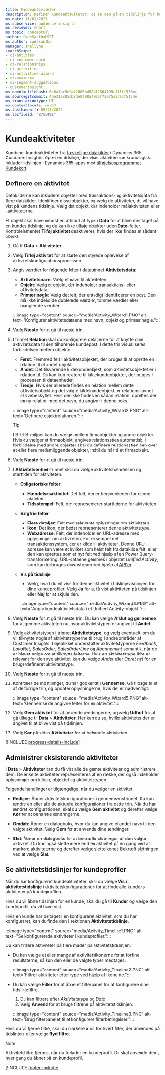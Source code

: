 ```yaml
---
title: Kundeaktiviteter
description: Definer kundeaktiviteter, og se dem på en tidslinje for kundeprofiler.
ms.date: 11/01/2021
ms.subservice: audience-insights
ms.reviewer: mhart
ms.topic: conceptual
author: CadeSanthaMSFT
ms.author: cadesantha
manager: shellyha
searchScope:
- ci-entities
- ci-customer-card
- ci-relationships
- ci-activities
- ci-activities-wizard
- ci-measures
- ci-segment-suggestions
- customerInsight
ms.openlocfilehash: 6c0a1bc5d9a42806b458142804199c733ff530ec
ms.sourcegitcommit: 4ae316c856b8de0f08a4605f73e75a8c2cf51c4e
ms.translationtype: HT
ms.contentlocale: da-DK
ms.lasthandoff: 05/13/2022
ms.locfileid: "8755491"
---
```

# <a name="customer-activities"></a>Kundeaktiviteter

Kombiner kundeaktiviteter fra [forskellige datakilder](data-sources.md) i Dynamics 365 Customer Insights. Opret en tidslinje, der viser aktiviteterne kronologisk. Inkluder tidslinjen i Dynamics 365-apps med [tilføjelsesprogrammet Kundekort](customer-card-add-in.md).

## <a name="define-an-activity"></a>Definere en aktivitet

Datakilderne kan inkludere objekter med transaktions- og aktivitetsdata fra flere datakilder. Identificer disse objekter, og vælg de aktiviteter, du vil have vist på kundens tidslinje. Vælg det objekt, der indeholder målaktiviteten eller -aktiviteterne.

Et objekt skal have mindst én attribut af typen **Dato** for at blive medtaget på en kundes tidslinje, og du kan ikke tilføje objekter uden **Dato**-felter. Kontrolelementet **Tilføj aktivitet** deaktiveres, hvis der ikke findes et sådant objekt.

1. Gå til **Data** > **Aktiviteter**.

1. Vælg **Tilføj aktivitet** for at starte den styrede oplevelse af aktivitetskonfigurationsprocessen.

1. Angiv værdier for følgende felter i datatrinnet **Aktivitetsdata**:

   - **Aktivitetsnavn**: Vælg et navn til aktiviteten.
   - **Objekt**: Vælg et objekt, der indeholder transaktions- eller aktivitetsdata.
   - **Primær nøgle**: Vælg det felt, der entydigt identificerer en post. Den må ikke indeholde dublerede værdier, tomme værdier eller manglende værdier.

   :::image type="content" source="media/Activity_Wizard1.PNG" alt-text="Konfigurer aktivitetsdataene med navn, objekt og primær nøgle.":::

1. Vælg **Næste** for at gå til næste trin.

1. I trinnet **Relation** skal du konfigurere detaljerne for at knytte dine aktivitetsdata til den tilhørende kundepost. I dette trin visualiseres forbindelsen mellem objekter.  

   - **Først**: Fremmed felt i aktivitetsobjektet, der bruges til at oprette en relation til et andet objekt.
   - **Andet**: Det tilsvarende kildekundeobjekt, som aktivitetsobjektet er i relation til. Du kan kun relatere til kildekundeobjekter, der bruges i processen til dataenheder.
   - **Tredje**: Hvis der allerede findes en relation mellem dette aktivitetsobjekt og det valgte kildekundeobjekt, er relationsnavnet skrivebeskyttet. Hvis der ikke findes en sådan relation, oprettes der en ny relation med det navn, du angiver i denne boks.

   :::image type="content" source="media/Activity_Wizard2.PNG" alt-text="Definere objektrelationen.":::

   > [!TIP]
   > I B-til-B-miljøer kan du vælge mellem firmaobjekter og andre objekter. Hvis du vælger et firmaobjekt, angives relationsstien automatisk. I forbindelse med andre objekter skal du definere relationsstien hen over et eller flere mellemliggende objekter, indtil du når til et firmaobjekt.

1. Vælg **Næste** for at gå til næste trin. 

1. I **Aktivitetsenhed**-trinnet skal du vælge aktivitetshændelsen og starttiden for aktiviteten. 
   - **Obligatoriske felter**
      - **Hændelsesaktivitet**: Det felt, der er begivenheden for denne aktivitet.
      - **Tidsstempel**: Felt, der repræsenterer starttiderne for aktiviteten.

   - **Valgfrie felter**
      - **Flere detaljer**: Felt med relevante oplysninger om aktiviteten.
      - **Ikon**: Det ikon, der bedst repræsenterer denne aktivitetstype.
      - **Webadresse**: Felt, der indeholder en URL-adresse med oplysninger om aktiviteten. For eksempel det transaktionssystem, der er kilde til aktiviteten. Denne URL-adresse kan være et hvilket som helst felt fra datakilde felt, eller den kan oprettes som et nyt felt ved hjælp af en Power Query-transformering. URL-dataene gemmes i objektet *Unified Activity*, som kan forbruges downstream ved hjælp af [API'er](apis.md).

   - **Vis på tidslinje**
      - Vælg, hvad du vil vise for denne aktivitet i tidslinjevisningen for dine kundeprofiler. Vælg **Ja** for at få vist aktiviteten på tidslinjen eller **Nej** for at skjule den.

      :::image type="content" source="media/Activity_Wizard3.PNG" alt-text="Angiv kundeaktivitetsdata i et Unified Activity-objekt.":::

1. Vælg **Næste** for at gå til næste trin. Du kan vælge **Afslut og gennemse** for at gemme aktiviteten nu, hvor aktivitetstypen er angivet til **Andet**. 

1. Vælg aktivitetstypen i trinnet **Aktivitetstype**, og vælg eventuelt, om du vil tilknytte nogle af aktivitetstyperne til brug i andre områder af Customer Insights. I øjeblikket understøtter aktivitetstyperne *Feedback*, *Loyalitet*, *SalesOrder*, *SalesOrderLine* og *Abonnement* semantik, når de er blevet enige om at tilknytte felterne. Hvis en aktivitetstype ikke er relevant for den nye aktivitet, kan du vælge *Andet* eller *Opret nyt* for en brugerdefineret aktivitetstype.

1. Vælg **Næste** for at gå til næste trin. 

1. Kontrollér de indstillinger, du har godkendt i **Gennemse**. Gå tilbage til et af de forrige trin, og opdater oplysningerne, hvis det er nødvendigt.

   :::image type="content" source="media/Activity_Wizard5.PNG" alt-text="Gennemse de angivne felter for en aktivitet.":::
   
1. Vælg **Gem aktivitet** for at anvende ændringerne, og vælg **Udført** for at gå tilbage til **Data** > **Aktiviteter**. Her kan du se, hvilke aktiviteter der er angivet til at blive vist på tidslinjen. 

1. Vælg **Kør** på siden **Aktiviteter** for at behandle aktiviteten. 

[!INCLUDE [progress-details-include](includes/progress-details-pane.md)]

## <a name="manage-existing-activities"></a>Administrer eksisterende aktiviteter

I **Data** > **Aktiviteter** kan du få vist alle de gemte aktiviteter og administrere dem. De enkelte aktiviteter repræsenteres af en række, der også indeholder oplysninger om kilden, objektet og aktivitetstypen.

Følgende handlinger er tilgængelige, når du vælger en aktivitet. 

- **Rediger**: Åbner aktivitetskonfigurationen i gennemsynstrinnet. Du kan ændre en eller alle de aktuelle konfigurationer fra dette trin. Når du har ændret konfigurationen, skal du vælge **Gem aktivitet** og derefter vælge **Kør** for at behandle ændringerne.

- **Omdøb**: Åbner en dialogboks, hvor du kan angive et andet navn til den valgte aktivitet. Vælg **Gem** for at anvende dine ændringer.

- **Slet**: Åbner en dialogboks for at bekræfte sletningen af den valgte aktivitet. Du kan også slette mere end én aktivitet på én gang ved at markere aktiviteterne og derefter vælge sletteikonet. Bekræft sletningen ved at vælge **Slet**.

## <a name="view-activity-timelines-on-customer-profiles"></a>Se aktivitetstidslinjer for kundeprofiler

Når du har konfigureret kundeaktiviteter, skal du vælge **Vis i aktivitetstidslinje** i aktivitetskonfigurationen for at finde alle kundens aktiviteter på kundeprofilen.

Hvis du vil åbne tidslinjen for en kunde, skal du gå til **Kunder** og vælge den kundeprofil, du vil have vist.

Hvis en kunde har deltaget i en konfigureret aktivitet, som du har konfigureret, kan du finde den i sektionen **Aktivitetstidslinje**.

:::image type="content" source="media/Activity_Timeline1.PNG" alt-text="Se konfigurerede aktiviteter i kundeprofiler.":::

Du kan filtrere aktiviteter på flere måder på aktivitetstidslinjen:

- Du kan vælge et eller mange af aktivitetsikonerne for at forfine resultaterne, så kun den eller de valgte typer medtages.

  :::image type="content" source="media/Activity_Timeline2.PNG" alt-text="Filtrer aktiviteter efter type ved hjælp af ikonerne.":::

- Du kan vælge **Filter** for at åbne et filterpanel for at konfigurere dine tidslinjefiltre.

   1. Du kan filtrere efter *Aktivitetstype* og *Dato*
   1. Vælg **Anvend** for at bruge filtrene på aktivitetstidslinjen.

   :::image type="content" source="media/Activity_Timeline3.PNG" alt-text="Brug filterpanelet til at konfigurere filterbetingelser.":::

Hvis du vil fjerne filtre, skal du markere **x** ud for hvert filter, der anvendes på tidslinjen, eller vælge **Ryd filtre**.


> [!NOTE]
> Aktivitetsfiltre fjernes, når du forlader en kundeprofil. Du skal anvende dem, hver gang du åbner på en kundeprofil.

[!INCLUDE [footer-include](includes/footer-banner.md)]
